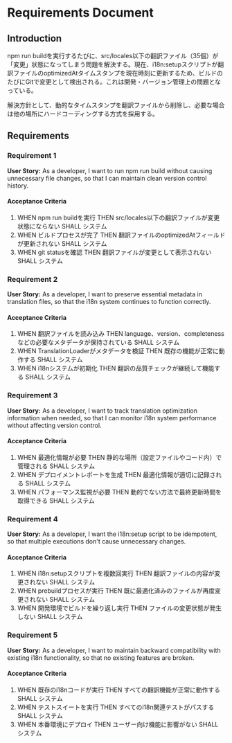 # Requirements Document

## Introduction

npm run buildを実行するたびに、src/locales以下の翻訳ファイル（35個）が「変更」状態になってしまう問題を解決する。現在、i18n:setupスクリプトが翻訳ファイルのoptimizedAtタイムスタンプを現在時刻に更新するため、ビルドのたびにGitで変更として検出される。これは開発・バージョン管理上の問題となっている。

解決方針として、動的なタイムスタンプを翻訳ファイルから削除し、必要な場合は他の場所にハードコーディングする方式を採用する。

## Requirements

### Requirement 1

**User Story:** As a developer, I want to run npm run build without causing unnecessary file changes, so that I can maintain clean version control history.

#### Acceptance Criteria

1. WHEN npm run buildを実行 THEN src/locales以下の翻訳ファイルが変更状態にならない SHALL システム
2. WHEN ビルドプロセスが完了 THEN 翻訳ファイルのoptimizedAtフィールドが更新されない SHALL システム
3. WHEN git statusを確認 THEN 翻訳ファイルが変更として表示されない SHALL システム

### Requirement 2

**User Story:** As a developer, I want to preserve essential metadata in translation files, so that the i18n system continues to function correctly.

#### Acceptance Criteria

1. WHEN 翻訳ファイルを読み込み THEN language、version、completenessなどの必要なメタデータが保持されている SHALL システム
2. WHEN TranslationLoaderがメタデータを検証 THEN 既存の機能が正常に動作する SHALL システム
3. WHEN i18nシステムが初期化 THEN 翻訳の品質チェックが継続して機能する SHALL システム

### Requirement 3

**User Story:** As a developer, I want to track translation optimization information when needed, so that I can monitor i18n system performance without affecting version control.

#### Acceptance Criteria

1. WHEN 最適化情報が必要 THEN 静的な場所（設定ファイルやコード内）で管理される SHALL システム
2. WHEN デプロイメントレポートを生成 THEN 最適化情報が適切に記録される SHALL システム
3. WHEN パフォーマンス監視が必要 THEN 動的でない方法で最終更新時間を取得できる SHALL システム

### Requirement 4

**User Story:** As a developer, I want the i18n:setup script to be idempotent, so that multiple executions don't cause unnecessary changes.

#### Acceptance Criteria

1. WHEN i18n:setupスクリプトを複数回実行 THEN 翻訳ファイルの内容が変更されない SHALL システム
2. WHEN prebuildプロセスが実行 THEN 既に最適化済みのファイルが再度変更されない SHALL システム
3. WHEN 開発環境でビルドを繰り返し実行 THEN ファイルの変更状態が発生しない SHALL システム

### Requirement 5

**User Story:** As a developer, I want to maintain backward compatibility with existing i18n functionality, so that no existing features are broken.

#### Acceptance Criteria

1. WHEN 既存のi18nコードが実行 THEN すべての翻訳機能が正常に動作する SHALL システム
2. WHEN テストスイートを実行 THEN すべてのi18n関連テストがパスする SHALL システム
3. WHEN 本番環境にデプロイ THEN ユーザー向け機能に影響がない SHALL システム
